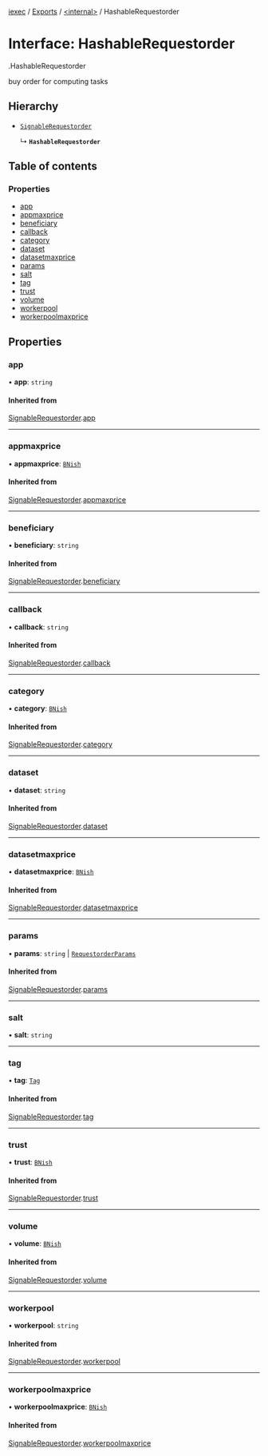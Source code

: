 [iexec](../README.md) / [Exports](../modules.md) / [<internal\>](../modules/internal_.md) / HashableRequestorder

# Interface: HashableRequestorder

[<internal>](../modules/internal_.md).HashableRequestorder

buy order for computing tasks

## Hierarchy

- [`SignableRequestorder`](internal_.SignableRequestorder.md)

  ↳ **`HashableRequestorder`**

## Table of contents

### Properties

- [app](internal_.HashableRequestorder.md#app)
- [appmaxprice](internal_.HashableRequestorder.md#appmaxprice)
- [beneficiary](internal_.HashableRequestorder.md#beneficiary)
- [callback](internal_.HashableRequestorder.md#callback)
- [category](internal_.HashableRequestorder.md#category)
- [dataset](internal_.HashableRequestorder.md#dataset)
- [datasetmaxprice](internal_.HashableRequestorder.md#datasetmaxprice)
- [params](internal_.HashableRequestorder.md#params)
- [salt](internal_.HashableRequestorder.md#salt)
- [tag](internal_.HashableRequestorder.md#tag)
- [trust](internal_.HashableRequestorder.md#trust)
- [volume](internal_.HashableRequestorder.md#volume)
- [workerpool](internal_.HashableRequestorder.md#workerpool)
- [workerpoolmaxprice](internal_.HashableRequestorder.md#workerpoolmaxprice)

## Properties

### app

• **app**: `string`

#### Inherited from

[SignableRequestorder](internal_.SignableRequestorder.md).[app](internal_.SignableRequestorder.md#app)

---

### appmaxprice

• **appmaxprice**: [`BNish`](../modules.md#bnish)

#### Inherited from

[SignableRequestorder](internal_.SignableRequestorder.md).[appmaxprice](internal_.SignableRequestorder.md#appmaxprice)

---

### beneficiary

• **beneficiary**: `string`

#### Inherited from

[SignableRequestorder](internal_.SignableRequestorder.md).[beneficiary](internal_.SignableRequestorder.md#beneficiary)

---

### callback

• **callback**: `string`

#### Inherited from

[SignableRequestorder](internal_.SignableRequestorder.md).[callback](internal_.SignableRequestorder.md#callback)

---

### category

• **category**: [`BNish`](../modules.md#bnish)

#### Inherited from

[SignableRequestorder](internal_.SignableRequestorder.md).[category](internal_.SignableRequestorder.md#category)

---

### dataset

• **dataset**: `string`

#### Inherited from

[SignableRequestorder](internal_.SignableRequestorder.md).[dataset](internal_.SignableRequestorder.md#dataset)

---

### datasetmaxprice

• **datasetmaxprice**: [`BNish`](../modules.md#bnish)

#### Inherited from

[SignableRequestorder](internal_.SignableRequestorder.md).[datasetmaxprice](internal_.SignableRequestorder.md#datasetmaxprice)

---

### params

• **params**: `string` \| [`RequestorderParams`](internal_.RequestorderParams.md)

#### Inherited from

[SignableRequestorder](internal_.SignableRequestorder.md).[params](internal_.SignableRequestorder.md#params)

---

### salt

• **salt**: `string`

---

### tag

• **tag**: [`Tag`](../modules.md#tag)

#### Inherited from

[SignableRequestorder](internal_.SignableRequestorder.md).[tag](internal_.SignableRequestorder.md#tag)

---

### trust

• **trust**: [`BNish`](../modules.md#bnish)

#### Inherited from

[SignableRequestorder](internal_.SignableRequestorder.md).[trust](internal_.SignableRequestorder.md#trust)

---

### volume

• **volume**: [`BNish`](../modules.md#bnish)

#### Inherited from

[SignableRequestorder](internal_.SignableRequestorder.md).[volume](internal_.SignableRequestorder.md#volume)

---

### workerpool

• **workerpool**: `string`

#### Inherited from

[SignableRequestorder](internal_.SignableRequestorder.md).[workerpool](internal_.SignableRequestorder.md#workerpool)

---

### workerpoolmaxprice

• **workerpoolmaxprice**: [`BNish`](../modules.md#bnish)

#### Inherited from

[SignableRequestorder](internal_.SignableRequestorder.md).[workerpoolmaxprice](internal_.SignableRequestorder.md#workerpoolmaxprice)

